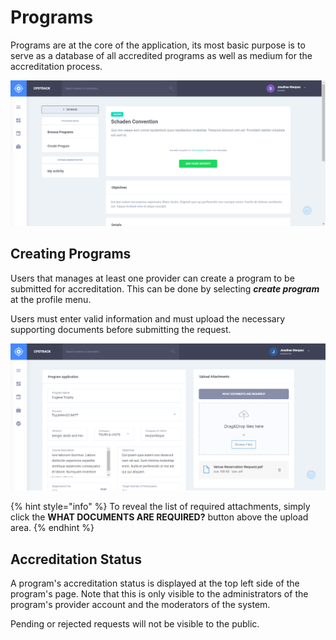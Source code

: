 # Programs

Programs are at the core of the application, its most basic purpose is to serve as a database of all accredited programs as well as medium for the accreditation process.

![](../../.gitbook/assets/programs-view%20%281%29.png)

## Creating Programs

Users that manages at least one provider can create a program to be submitted for accreditation. This can be done by selecting _**create program**_ at the profile menu.

Users must enter valid information and must upload the necessary supporting documents before submitting the request.

![](../../.gitbook/assets/programs-create.png)

{% hint style="info" %}
To reveal the list of required attachments, simply click the **WHAT DOCUMENTS ARE REQUIRED?** button above the upload area.
{% endhint %}

## Accreditation Status

A program's accreditation status is displayed at the top left side of the program's page. Note that this is only visible to the administrators of the program's provider account and the moderators of the system.

Pending or rejected requests will not be visible to the public.

